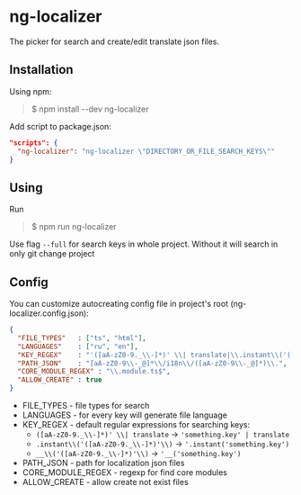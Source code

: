 # ng-localizer

The picker for search and create/edit translate json files. 

## Installation
Using npm:
> $ npm install --dev ng-localizer

Add script to package.json:
```json
"scripts": {
  "ng-localizer": "ng-localizer \"DIRECTORY_OR_FILE_SEARCH_KEYS\""
}
```

## Using

Run
> $ npm run ng-localizer

Use flag ```--full``` for search keys in whole project. Without it will search in only git change project

## Config
You can customize autocreating config file in project's root (ng-localizer.config.json):
```json
{
  "FILE_TYPES"   : ["ts", "html"],
  "LANGUAGES"    : ["ru", "en"],
  "KEY_REGEX"    : "'([aA-zZ0-9._\\-]*)' \\| translate|\\.instant\\('([aA-zZ0-9._\\-]*)'\\)|__\\('([aA-zZ0-9._\\-]*)'\\)",
  "PATH_JSON"    : "[aA-zZ0-9\\-_@]*\\/i18n\\/([aA-zZ0-9\\-_@]*)\\.",
  "CORE_MODULE_REGEX" : "\\.module.ts$",
  "ALLOW_CREATE" : true
}
```
* FILE_TYPES - file types for search
* LANGUAGES - for every key will generate file language
* KEY_REGEX - default regular expressions for searching keys:
  * `([aA-zZ0-9._\\-]*)' \\| translate`  -> `'something.key' | translate`
  * `.instant\\('([aA-zZ0-9._\\-]*)'\\)` -> `'.instant('something.key')`
  * `__\\('([aA-zZ0-9._\\-]*)'\\)`       -> `'__('something.key')`
* PATH_JSON - path for localization json files
* CORE_MODULE_REGEX - regexp for find core modules
* ALLOW_CREATE - allow create not exist files
